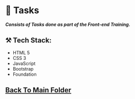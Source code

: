 # 📌 Tasks

***Consists of Tasks done as part of the Front-end Training.***

## ⚒️ Tech Stack:
- HTML 5
- CSS 3
- JavaScript
- Bootstrap
- Foundation

## [Back To Main Folder](../)
